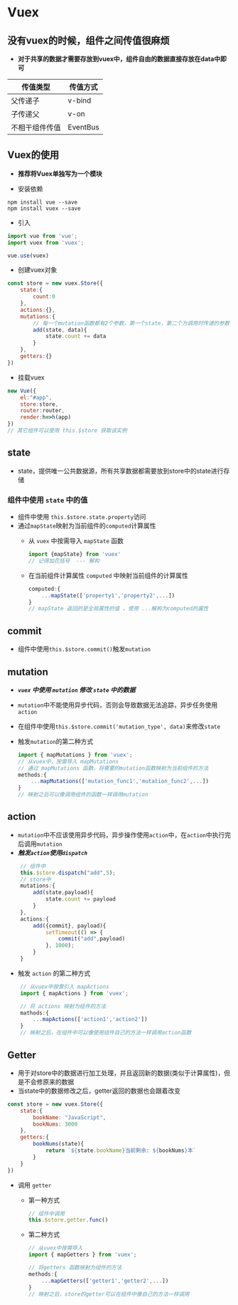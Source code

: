 # Vuex

## 没有vuex的时候，组件之间传值很麻烦

- **对于共享的数据才需要存放到vuex中，组件自由的数据直接存放在data中即可**

| 传值类型       | 传值方式 |
| -------------- | -------- |
| 父传递子       | v-bind   |
| 子传递父       | v-on     |
| 不相干组件传值 | EventBus |

## Vuex的使用

- **推荐将Vuex单独写为一个模块**

- 安装依赖

```shell
npm install vue --save
npm install vuex --save
```

- 引入

```js
import vue from 'vue';
import vuex from 'vuex';

vue.use(vuex)
```

- 创建vuex对象

```js
const store = new vuex.Store({
    state:{
        count:0
    },
    actions:{},
    mutations:{
        // 每一个mutation函数都有2个参数，第一个state，第二个为调用时传递的参数
        add(state, data){
            state.count += data
        }
    },
    getters:{}
})
```

- 挂载vuex

```js
new Vue({
    el:"#app",
    store:store,
    router:router,
    render:h=>h(app)
})
// 其它组件可以使用 this.$store 获取该实例
```

## **state**

- state，提供唯一公共数据源，所有共享数据都需要放到store中的state进行存储

### 组件中使用 `state` 中的值

- 组件中使用 `this.$store.state.property`访问
- 通过`mapState`映射为当前组件的`computed`计算属性
  - 从 `vuex` 中按需导入 `mapState` 函数

    ```js
    import {mapState} from 'vuex'
    // 记得加花括号  --- 解构
    ```

  - 在当前组件计算属性 `computed` 中映射当前组件的计算属性

    ```js
    computed:{
        ...mapState(['property1','property2',...])
    }
    // mapState 返回的是全局属性的值 ，使用 ...解构为computed的属性
    ```

## commit

- 组件中使用`this.$store.commit()`触发`mutation`

## mutation

- ***`vuex` 中使用 `mutation` 修改 `state` 中的数据***
- `mutation`中不能使用异步代码，否则会导致数据无法追踪，异步任务使用`action`
- 在组件中使用`this.$store.commit('mutation_type', data)`来修改`state`
- 触发`mutation`的第二种方式

    ```js
    import { mapMutations } from 'vuex';
    // 从vuex中，按需导入 mapMutations
    // 通过 mapMutations 函数，将需要的mutation函数映射为当前组件的方法
    methods:{
        ...mapMutations(['mutation_func1','mutation_func2',...])
    }
    // 映射之后可以像调用组件的函数一样调用mutation
    ```

## action

- `mutation`中不应该使用异步代码，异步操作使用`action`中，在`action`中执行完后调用`mutation`
- ***触发`action`使用`dispatch`***

```js
    // 组件中
    this.$store.dispatch("add",5);
    // store中
    mutations:{
        add(state,payload){
            state.count += payload
        }
    },
    actions:{
        add({commit}, payload){
            setTimeout(() => {
                commit("add",payload)
            }, 1000);
        }
    }
```

- 触发 `action` 的第二种方式

```js
    // 从vuex中按需引入 mapActions
    import { mapActions } from 'vuex';

    // 将 actions 映射为组件的方法
    mathods:{
        ...mapActions(['action1','action2'])
    }
    // 映射之后，在组件中可以像使用组件自己的方法一样调用action函数
```

## Getter

- 用于对store中的数据进行加工处理，并且返回新的数据(类似于计算属性)，但是不会修原来的数据
- 当state中的数据修改之后，getter返回的数据也会跟着改变

```js
const store = new vuex.Store({
    state:{
        bookName: "JavaScript",
        bookNums: 3000
    },
    getters:{
        bookNums(state){
            return `${state.bookName}当前剩余: ${bookNums}本`
        }
    }
})
```

- 调用 `getter`
  - 第一种方式

    ```js
    // 组件中调用
    this.$store.getter.func()
    ```

  - 第二种方式

    ```js
    // 从vuex中按需导入
    import { mapGetters } from 'vuex';

    // 将getters 函数映射为组件的方法
    methods:{
        ...mapGetters(['getter1','getter2',...])
    }
    // 映射之后，store的getter可以在组件中像自己的方法一样调用
    ```
